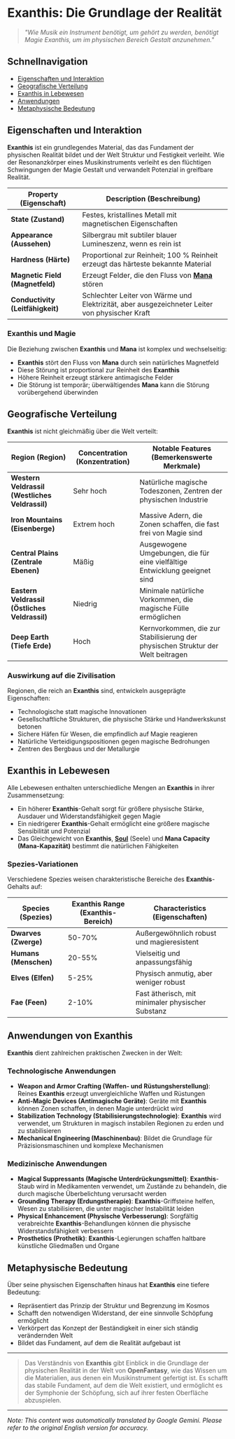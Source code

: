 # **Exanthis**: Die Grundlage der Realität

> *"Wie Musik ein Instrument benötigt, um gehört zu werden, benötigt Magie Exanthis, um im physischen Bereich Gestalt anzunehmen."*

## Schnellnavigation

- [Eigenschaften und Interaktion](#eigenschaften-und-interaktion)
- [Geografische Verteilung](#geografische-verteilung)
- [Exanthis in Lebewesen](#exanthis-in-lebewesen)
- [Anwendungen](#anwendungen-von-exanthis)
- [Metaphysische Bedeutung](#metaphysische-bedeutung)

## Eigenschaften und Interaktion

**Exanthis** ist ein grundlegendes Material, das das Fundament der physischen Realität bildet und der Welt Struktur und Festigkeit verleiht. Wie der Resonanzkörper eines Musikinstruments verleiht es den flüchtigen Schwingungen der Magie Gestalt und verwandelt Potenzial in greifbare Realität.

| Property (Eigenschaft) | Description (Beschreibung) |
|----------|-------------|
| **State (Zustand)** | Festes, kristallines Metall mit magnetischen Eigenschaften |
| **Appearance (Aussehen)** | Silbergrau mit subtiler blauer Lumineszenz, wenn es rein ist |
| **Hardness (Härte)** | Proportional zur Reinheit; 100 % Reinheit erzeugt das härteste bekannte Material |
| **Magnetic Field (Magnetfeld)** | Erzeugt Felder, die den Fluss von [**Mana**](/codex/Basic/Mana.md) stören |
| **Conductivity (Leitfähigkeit)** | Schlechter Leiter von Wärme und Elektrizität, aber ausgezeichneter Leiter von physischer Kraft |

### Exanthis und Magie

Die Beziehung zwischen **Exanthis** und **Mana** ist komplex und wechselseitig:

- **Exanthis** stört den Fluss von **Mana** durch sein natürliches Magnetfeld
- Diese Störung ist proportional zur Reinheit des **Exanthis**
- Höhere Reinheit erzeugt stärkere antimagische Felder
- Die Störung ist temporär; überwältigendes **Mana** kann die Störung vorübergehend überwinden

## Geografische Verteilung

**Exanthis** ist nicht gleichmäßig über die Welt verteilt:

| Region (Region) | Concentration (Konzentration) | Notable Features (Bemerkenswerte Merkmale) |
|--------|--------------|------------------|
| **Western Veldrassil (Westliches Veldrassil)** | Sehr hoch | Natürliche magische Todeszonen, Zentren der physischen Industrie |
| **Iron Mountains (Eisenberge)** | Extrem hoch | Massive Adern, die Zonen schaffen, die fast frei von Magie sind |
| **Central Plains (Zentrale Ebenen)** | Mäßig | Ausgewogene Umgebungen, die für eine vielfältige Entwicklung geeignet sind |
| **Eastern Veldrassil (Östliches Veldrassil)** | Niedrig | Minimale natürliche Vorkommen, die magische Fülle ermöglichen |
| **Deep Earth (Tiefe Erde)** | Hoch | Kernvorkommen, die zur Stabilisierung der physischen Struktur der Welt beitragen |

### Auswirkung auf die Zivilisation

Regionen, die reich an **Exanthis** sind, entwickeln ausgeprägte Eigenschaften:

- Technologische statt magische Innovationen
- Gesellschaftliche Strukturen, die physische Stärke und Handwerkskunst betonen
- Sichere Häfen für Wesen, die empfindlich auf Magie reagieren
- Natürliche Verteidigungspositionen gegen magische Bedrohungen
- Zentren des Bergbaus und der Metallurgie

## Exanthis in Lebewesen

Alle Lebewesen enthalten unterschiedliche Mengen an **Exanthis** in ihrer Zusammensetzung:

- Ein höherer **Exanthis**-Gehalt sorgt für größere physische Stärke, Ausdauer und Widerstandsfähigkeit gegen Magie
- Ein niedrigerer **Exanthis**-Gehalt ermöglicht eine größere magische Sensibilität und Potenzial
- Das Gleichgewicht von **Exanthis**, [**Soul**](/codex/Basic/Soul.md) (Seele) und **Mana Capacity (Mana-Kapazität)** bestimmt die natürlichen Fähigkeiten

### Spezies-Variationen

Verschiedene Spezies weisen charakteristische Bereiche des **Exanthis**-Gehalts auf:

| Species (Spezies) | Exanthis Range (Exanthis-Bereich) | Characteristics (Eigenschaften) |
|---------|----------------|-----------------|
| **Dwarves (Zwerge)** | 50-70% | Außergewöhnlich robust und magieresistent |
| **Humans (Menschen)** | 20-55% | Vielseitig und anpassungsfähig |
| **Elves (Elfen)** | 5-25% | Physisch anmutig, aber weniger robust |
| **Fae (Feen)** | 2-10% | Fast ätherisch, mit minimaler physischer Substanz |

## Anwendungen von Exanthis

**Exanthis** dient zahlreichen praktischen Zwecken in der Welt:

### Technologische Anwendungen

- **Weapon and Armor Crafting (Waffen- und Rüstungsherstellung)**: Reines **Exanthis** erzeugt unvergleichliche Waffen und Rüstungen
- **Anti-Magic Devices (Antimagische Geräte)**: Geräte mit **Exanthis** können Zonen schaffen, in denen Magie unterdrückt wird
- **Stabilization Technology (Stabilisierungstechnologie)**: **Exanthis** wird verwendet, um Strukturen in magisch instabilen Regionen zu erden und zu stabilisieren
- **Mechanical Engineering (Maschinenbau)**: Bildet die Grundlage für Präzisionsmaschinen und komplexe Mechanismen

### Medizinische Anwendungen

- **Magical Suppressants (Magische Unterdrückungsmittel)**: **Exanthis**-Staub wird in Medikamenten verwendet, um Zustände zu behandeln, die durch magische Überbelichtung verursacht werden
- **Grounding Therapy (Erdungstherapie)**: **Exanthis**-Griffsteine helfen, Wesen zu stabilisieren, die unter magischer Instabilität leiden
- **Physical Enhancement (Physische Verbesserung)**: Sorgfältig verabreichte **Exanthis**-Behandlungen können die physische Widerstandsfähigkeit verbessern
- **Prosthetics (Prothetik)**: **Exanthis**-Legierungen schaffen haltbare künstliche Gliedmaßen und Organe

## Metaphysische Bedeutung

Über seine physischen Eigenschaften hinaus hat **Exanthis** eine tiefere Bedeutung:

- Repräsentiert das Prinzip der Struktur und Begrenzung im Kosmos
- Schafft den notwendigen Widerstand, der eine sinnvolle Schöpfung ermöglicht
- Verkörpert das Konzept der Beständigkeit in einer sich ständig verändernden Welt
- Bildet das Fundament, auf dem die Realität aufgebaut ist

---

> Das Verständnis von **Exanthis** gibt Einblick in die Grundlage der physischen Realität in der Welt von **OpenFantasy**, wie das Wissen um die Materialien, aus denen ein Musikinstrument gefertigt ist. Es schafft das stabile Fundament, auf dem die Welt existiert, und ermöglicht es der Symphonie der Schöpfung, sich auf ihrer festen Oberfläche abzuspielen.


---
_Note: This content was automatically translated by Google Gemini. Please refer to the original English version for accuracy._